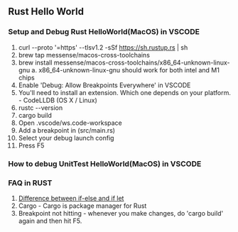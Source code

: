 ## Rust Hello World
### Setup and Debug Rust HelloWorld(MacOS) in VSCODE
1. curl --proto '=https' --tlsv1.2 -sSf https://sh.rustup.rs | sh
2. brew tap messense/macos-cross-toolchains
3. brew install messense/macos-cross-toolchains/x86_64-unknown-linux-gnu
    a. x86_64-unknown-linux-gnu should work for both intel and M1 chips
4. Enable 'Debug: Allow Breakpoints Everywhere' in VSCODE 
5. You'll need to install an extension. Which one depends on your platform. - CodeLLDB (OS X / Linux)
6. rustc --version
7. cargo build
8. Open .vscode/ws.code-workspace
9. Add a breakpoint in (src/main.rs)
10. Select your debug launch config
11. Press F5

### How to debug UnitTest HelloWorld(MacOS) in VSCODE



### FAQ in RUST
1. [Difference between if-else and if let](https://www.geeksforgeeks.org/rust-if-let-operator/#:~:text=The%20basic%20difference%20between%20conventional,is%20assigned%20according%20to%20it.)
2. Cargo - Cargo is package manager for Rust
3. Breakpoint not hitting - whenever you make changes, do 'cargo build' again and then hit F5.